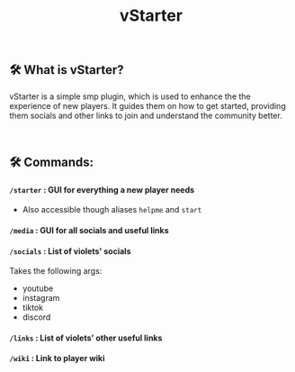 <div align="center">
  
# vStarter

</div>
<br>

## 🛠️ What is vStarter?
vStarter is a simple smp plugin, which is used to enhance the the experience of new players. It guides them on how to get started, providing them socials and other links to join and understand the community better. 

<br>

## 🛠️ Commands:
#### ` /starter ` : GUI for everything a new player needs
- Also accessible though aliases `helpme` and `start`

#### ` /media ` : GUI for all socials and useful links

#### ` /socials ` : List of violets' socials
Takes the following args:
- youtube
- instagram
- tiktok
- discord

#### ` /links ` : List of violets' other useful links
  
#### ` /wiki ` : Link to player wiki

</details>

